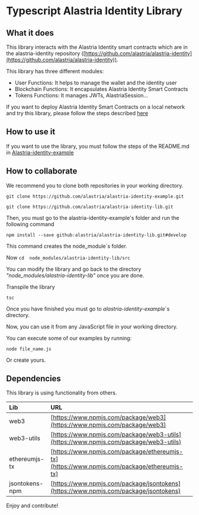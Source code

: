 # Typescript Alastria Identity Library

## What it does

This library interacts with the Alastria Identity smart contracts which are in the alastria-identity repository ([https://github.com/alastria/alastria-identity](https://github.com/alastria/alastria-identity)).

This library has three different modules:

- User Functions: It helps to manage the wallet and the identity user
- Blockchain Functions: It encapsulates Alastria Identity Smart Contracts
- Tokens Functions: It manages JWTs, AlastriaSession...

If you want to deploy Alastria Identity Smart Contracts on a local network and try this library, please follow the steps described [here](#ganache)

## How to use it

If you want to use the library, you must follow the steps of the README.md in [Alastria-identity-example](https://github.com/alastria/alastria-identity-example)

## How to collaborate

We recommend you to clone both repositories in your working directory.
```
git clone https://github.com/alastria/alastria-identity-example.git

git clone https://github.com/alastria/alastria-identity-lib.git
```
Then, you must go to the alastria-identity-example's folder and run the following command
```
npm install --save github:alastria/alastria-identity-lib.git#develop
```
This command creates the node_module´s folder. 

Now `cd  node_modules/alastria-identity-lib/src`

You can modify the library and go back to the directory  _"node_modules/alastria-identity-lib"_ once you are done.

Transpile the library
```
tsc 
```
Once you have finished you must go to _alastria-identity-example_´s directory.

Now, you can use it from any JavaScript file in your working directory.

You can execute some of our examples by running:
```
node file_name.js 
```
Or create yours.

## Dependencies

This library is using functionality from others.

| Lib | URL |
|:------------- |:-------------|
| web3     | [https://www.npmjs.com/package/web3](https://www.npmjs.com/package/web3) |
| web3-utils | [https://www.npmjs.com/package/web3-utils](https://www.npmjs.com/package/web3-utils) |
| ethereumjs-tx   | [https://www.npmjs.com/package/ethereumjs-tx](https://www.npmjs.com/package/ethereumjs-tx) |
| jsontokens-npm   | [https://www.npmjs.com/package/jsontokens](https://www.npmjs.com/package/jsontokens) |

Enjoy and contribute!
